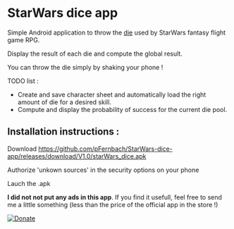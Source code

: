 # StarWars dice app

Simple Android application to throw the [die](https://images-cdn.fantasyflightgames.com/ffg_content/StarWarsRPG/edge-of-the-empire/beginner-game/DiceFan.png) used by StarWars fantasy flight game RPG.

Display the result of each die and compute the global result. 

You can throw the die simply by shaking your phone !

TODO list : 

* Create and save character sheet and automatically load the right amount of die for a desired skill.
* Compute and display the probability of success for the current die pool.


## Installation instructions : 

Download https://github.com/pFernbach/StarWars-dice-app/releases/download/V1.0/starWars_dice.apk

Authorize 'unkown sources' in the security options on your phone

Lauch the .apk



**I did not not put any ads in this app**. If you find it usefull, feel free to send me a little something (less than the price of the official app in the store !)

[![Donate](https://img.shields.io/badge/Donate-PayPal-green.svg)](https://www.paypal.com/cgi-bin/webscr?cmd=_donations&business=pierre%2efernbach%40gmail%2ecom&lc=US&item_name=Pierre%20Fernbach&item_number=StarWars%20Dice&no_note=0&cn=Ajouter%20des%20instructions%20particuli%c3%a8res%20pour%20le%20vendeur%20%3a&no_shipping=2&currency_code=EUR&bn=PP%2dDonationsBF%3abtn_donate_LG%2egif%3aNonHosted)
